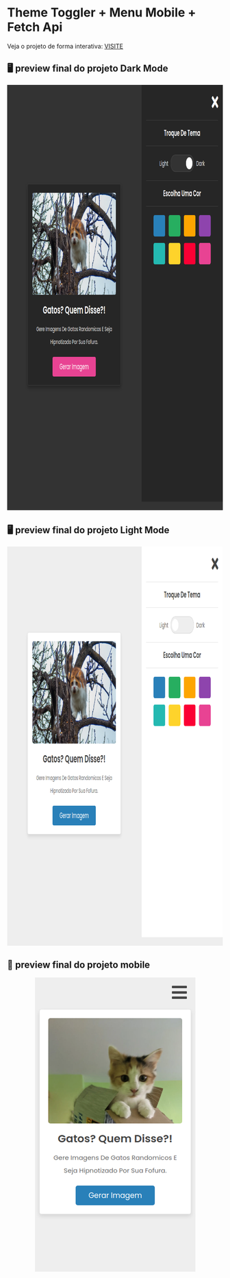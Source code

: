 # Theme Toggler + Menu Mobile + Fetch Api

Veja o projeto de forma interativa: [VISITE](https://theme-toggle-kev.netlify.app/)
<br>

## 🖥️ preview final do projeto Dark Mode

<p align="center">
  <img src="image/desktop-dark.png" width="924" height="993"/>
</p>

## 🖥️ preview final do projeto Light Mode

<p align="center">
  <img src="image/desktop-light.png" width="924" height="932"/>
</p>

## 📳 preview final do projeto mobile

<p align="center">
  <img src="image/mobile.png" width="375" height="687"/>
</p>